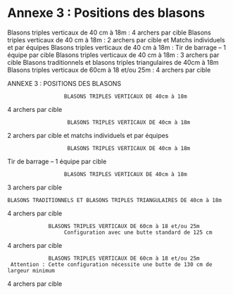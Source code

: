# Annexe 3 : Positions des blasons

Blasons triples verticaux de 40 cm à 18m : 4 archers par cible
Blasons triples verticaux de 40 cm à 18m : 2 archers par cible et Matchs individuels et par équipes
Blasons triples verticaux de 40 cm à 18m : Tir de barrage – 1 équipe par cible
Blasons triples verticaux de 40 cm à 18m : 3 archers par cible
Blasons traditionnels et blasons triples triangulaires de 40cm à 18m
Blasons triples verticaux de 60cm à 18 et/ou 25m : 4 archers par cible

ANNEXE 3 : POSITIONS DES BLASONS

                      BLASONS TRIPLES VERTICAUX DE 40cm à 18m

4 archers par cible

                       BLASONS TRIPLES VERTICAUX DE 40cm à 18m

2 archers par cible et matchs individuels et par équipes

                       BLASONS TRIPLES VERTICAUX DE 40cm à 18m

Tir de barrage – 1 équipe par cible

                      BLASONS TRIPLES VERTICAUX DE 40cm à 18m

3 archers par cible

    BLASONS TRADITIONNELS ET BLASONS TRIPLES TRIANGULAIRES DE 40cm à 18m

4 archers par cible

                 BLASONS TRIPLES VERTICAUX DE 60cm à 18 et/ou 25m
                      Configuration avec une butte standard de 125 cm

4 archers par cible

                 BLASONS TRIPLES VERTICAUX DE 60cm à 18 et/ou 25m
     Attention : Cette configuration nécessite une butte de 130 cm de largeur minimum

4 archers par cible
